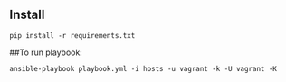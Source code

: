 ## Install
```
pip install -r requirements.txt
```

##To run playbook:

```
ansible-playbook playbook.yml -i hosts -u vagrant -k -U vagrant -K
```


